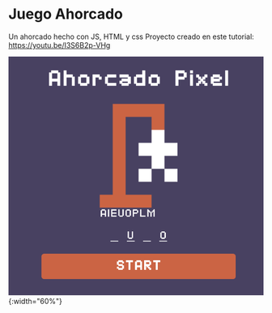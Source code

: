 # Juego Ahorcado

Un ahorcado hecho con JS, HTML y css Proyecto creado en este tutorial: https://youtu.be/I3S6B2p-VHg

![Img ahorcado](src/Img/img-readme.png){:width="60%"}